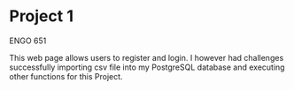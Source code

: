 # Project 1

ENGO 651

This web page allows users to register and login. I however had challenges successfully importing
csv file into my PostgreSQL database and executing  other functions for this Project.
